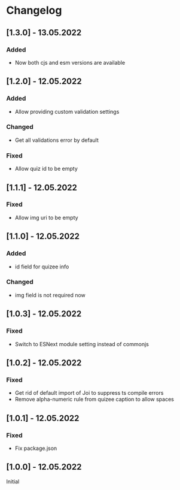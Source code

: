 # Changelog

## [1.3.0] - 13.05.2022

### Added

- Now both cjs and esm versions are available

## [1.2.0] - 12.05.2022

### Added

- Allow providing custom validation settings

### Changed

- Get all validations error by default

### Fixed

- Allow quiz id to be empty

## [1.1.1] - 12.05.2022

### Fixed

- Allow img uri to be empty

## [1.1.0] - 12.05.2022

### Added

- id field for quizee info

### Changed

- img field is not required now

## [1.0.3] - 12.05.2022

### Fixed

- Switch to ESNext module setting instead of commonjs

## [1.0.2] - 12.05.2022

### Fixed

- Get rid of default import of Joi to suppress ts compile errors
- Remove alpha-numeric rule from quizee caption to allow spaces

## [1.0.1] - 12.05.2022

### Fixed

- Fix package.json

## [1.0.0] - 12.05.2022

Initial
